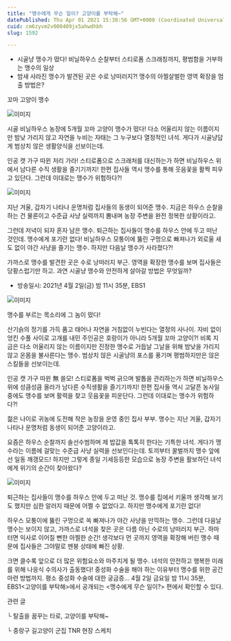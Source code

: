 ```yaml
---
title: "맹수에게 무슨 일이? 고양이를 부탁해~"
datePublished: Thu Apr 01 2021 15:38:56 GMT+0000 (Coordinated Universal Time)
cuid: cm6zyvm2v000409jx5ahwdhbh
slug: 1592

---
```



- 시골냥 맹수가 떴다! 비닐하우스 순찰부터 스티로폼 스크래칭까지, 평범함을 거부하는 맹수의 일상
- 밤새 사라진 맹수가 발견된 곳은 수로 낭떠러지?! 맹수의 아찔살벌한 영역 확장을 멈출 방법은?

꼬마 고양이 맹수

![이미지](https://cdn.hashnode.com/res/hashnode/image/upload/v1739247194471/36fae93e-162e-48f9-adeb-96eeb4e60a65.jpeg)

시골 비닐하우스 농장에 5개월 꼬마 고양이 맹수가 떴다! 다소 어울리지 않는 이름이지만 밤낮 가리지 않고 자연을 누비는 자태는 그 누구보다 열정적인 녀석. 게다가 시골냥답게 범상치 않은 생활양식을 선보이는데.

인공 캣 가구 따윈 저리 가라! 스티로폼으로 스크래처를 대신하는가 하면 비닐하우스 위에서 남다른 수직 생활을 즐기기까지! 한편 집사들 역시 맹수를 통해 웃음꽃을 활짝 피우고 있단다. 그런데 이대로는 맹수가 위험하다?!

![이미지](https://cdn.hashnode.com/res/hashnode/image/upload/v1739247196449/b5d25295-0958-4260-96a4-e92b44ba852b.jpeg)

지난 겨울, 갑자기 나타나 운명처럼 집사들의 동생이 되어준 맹수. 지금은 하우스 순찰을 하는 건 물론이고 수준급 사냥 실력까지 뽐내며 농장 주변을 완전 정복한 상황이라고.

그런데 저녁이 되자 혼자 남은 맹수. 퇴근하는 집사들이 맹수를 하우스 안에 두고 떠난 것인데. 맹수에게 포기란 없다! 비닐하우스 모퉁이에 뚫린 구멍으로 빠져나가 외로울 새도 없이 야간 사냥을 즐기는 맹수. 하지만 다음날 맹수가 사라졌다?!

가까스로 맹수를 발견한 곳은 수로 낭떠러지 부근. 영역을 확장한 맹수를 보며 집사들은 당황스럽기만 하고. 과연 시골냥 맹수와 안전하게 살아갈 방법은 무엇일까?

* 방송일시: 2021년 4월 2일(금) 밤 11시 35분, EBS1

![이미지](https://cdn.hashnode.com/res/hashnode/image/upload/v1739247198440/f67484b4-16a0-43eb-8d87-b084ccd994e2.jpeg)

맹수를 부르는 목소리에 그 놈이 떴다!

산기슭의 정기를 가득 품고 태어나 자연을 거침없이 누빈다는 열정의 사나이. 자비 없이 엉킨 수풀 사이로 고개를 내민 주인공은 호랑이가 아니라 5개월 꼬마 고양이?! 비록 지금은 다소 어울리지 않는 이름이지만 진정한 맹수로 거듭날 그날을 위해 밤낮을 가리지 않고 온몸을 불사른다는 맹수. 범상치 않은 시골냥의 포스를 풍기며 평범하지만은 않은 스킬들을 선보이는데.

인공 캣 가구 따윈 無 쓸모! 스티로폼을 벅벅 긁으며 발톱을 관리하는가 하면 비닐하우스 위에 성큼성큼 올라가 남다른 수직생활을 즐기기까지! 한편 집사들 역시 고달픈 농사일 중에도 맹수를 보며 활력을 찾고 웃음꽃을 피운단다. 그런데 이대로는 맹수가 위험하다?!

젊은 나이로 귀농에 도전해 작은 농장을 운영 중인 집사 부부. 맹수는 지난 겨울, 갑자기 나타나 운명처럼 동생이 되어준 고양이라고.

요즘은 하우스 순찰까지 솔선수범하며 제 밥값을 톡톡히 한다는 기특한 녀석. 게다가 맹수라는 이름에 걸맞는 수준급 사냥 실력을 선보인다는데. 토끼부터 꿀벌까지 맹수 앞에선 일동 깨갱모드! 하지만 그렇게 종일 기세등등한 모습으로 농장 주변을 활보하던 녀석에게 위기의 순간이 찾아왔다?

![이미지](https://cdn.hashnode.com/res/hashnode/image/upload/v1739247200763/9a3f3f59-8d2d-483a-9204-d3d27ff80616.jpeg)

퇴근하는 집사들이 맹수를 하우스 안에 두고 떠난 것. 맹수를 집에서 키울까 생각해 보기도 했지만 심한 알러지 때문에 어쩔 수 없었다고. 하지만 맹수에게 포기란 없다!

하우스 모퉁이에 뚫린 구멍으로 쏙 빠져나가 야간 사냥을 만끽하는 맹수. 그런데 다음날 맹수는 보이지 않고, 가까스로 녀석을 찾은 곳은 다름 아닌 수로의 낭떠러지 부근. 하마터면 익사로 이어질 뻔한 아찔한 순간! 생각보다 먼 곳까지 영역을 확장해 버린 맹수 때문에 집사들은 그야말로 멘붕 상태에 빠진 상황.

크면 클수록 앞으로 더 많은 위험요소와 마주치게 될 맹수. 녀석의 안전하고 행복한 미래를 위해 나응식 수의사가 출동했다! 중성화 수술을 해야 하는 이유부터 맹수를 위한 공간 마련 방법까지. 평소 중성화 수술에 대한 궁금증... 4월 2일 금요일 밤 11시 35분, EBS1<고양이를 부탁해>에서 공개되는 <맹수에게 무슨 일이?> 편에서 확인할 수 있다.

관련 글

└ 탈출을 꿈꾸는 타로, 고양이를 부탁해~

└ 중랑구 길고양이 군집 TNR 현장 스케치